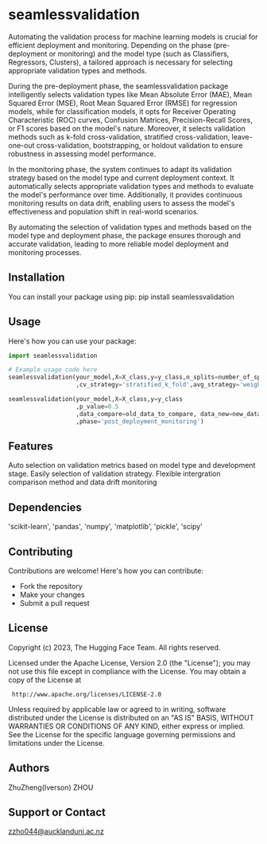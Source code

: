 # seamlessvalidation

Automating the validation process for machine learning models is crucial for efficient deployment and monitoring. Depending on the phase (pre-deployment or monitoring) and the model type (such as Classifiers, Regressors, Clusters), a tailored approach is necessary for selecting appropriate validation types and methods.

During the pre-deployment phase, the seamlessvalidation package intelligently selects validation types like Mean Absolute Error (MAE), Mean Squared Error (MSE), Root Mean Squared Error (RMSE) for regression models, while for classification models, it opts for Receiver Operating Characteristic (ROC) curves, Confusion Matrices, Precision-Recall Scores, or F1 scores based on the model's nature. Moreover, it selects validation methods such as k-fold cross-validation, stratified cross-validation, leave-one-out cross-validation, bootstrapping, or holdout validation to ensure robustness in assessing model performance.

In the monitoring phase, the system continues to adapt its validation strategy based on the model type and current deployment context. It automatically selects appropriate validation types and methods to evaluate the model's performance over time. Additionally, it provides continuous monitoring results on data drift, enabling users to assess the model's effectiveness and population shift in real-world scenarios.

By automating the selection of validation types and methods based on the model type and deployment phase, the package ensures thorough and accurate validation, leading to more reliable model deployment and monitoring processes.


## Installation

You can install your package using pip: pip install seamlessvalidation



## Usage

Here's how you can use your package:

```python
import seamlessvalidation

# Example usage code here
seamlessvalidation(your_model,X=X_class,y=y_class,n_splits=number_of_splits
                   ,cv_strategy='stratified_k_fold',avg_strategy='weighted',phase='validation')

seamlessvalidation(your_model,X=X_class,y=y_class
                   ,p_value=0.5
                   ,data_compare=old_data_to_compare, data_new=new_data
                   ,phase='post_deployment_monitoring')
```

## Features
Auto selection on validation metrics based on model type and development stage. Easily selection of validation strategy. Flexible intergration comparison method and data drift monitoring

## Dependencies
'scikit-learn',
'pandas',
'numpy',
'matplotlib',
'pickle',
'scipy'

## Contributing
Contributions are welcome! Here's how you can contribute:

- Fork the repository
- Make your changes
- Submit a pull request

## License
 Copyright (c) 2023, The Hugging Face Team. All rights reserved.

 Licensed under the Apache License, Version 2.0 (the "License");
 you may not use this file except in compliance with the License.
 You may obtain a copy of the License at

     http://www.apache.org/licenses/LICENSE-2.0

 Unless required by applicable law or agreed to in writing, software
 distributed under the License is distributed on an "AS IS" BASIS,
 WITHOUT WARRANTIES OR CONDITIONS OF ANY KIND, either express or implied.
 See the License for the specific language governing permissions and
 limitations under the License.


## Authors
ZhuZheng(Iverson) ZHOU

## Support or Contact
zzho044@aucklanduni.ac.nz
